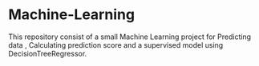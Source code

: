 # Machine-Learning
This repository consist of a small Machine Learning project for Predicting data , Calculating prediction score and a supervised model using DecisionTreeRegressor.
